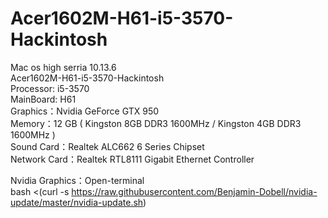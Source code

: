 # Acer1602M-H61-i5-3570-Hackintosh
Mac os high serria 10.13.6  
Acer1602M-H61-i5-3570-Hackintosh  
Processor: i5-3570  
MainBoard: H61  
Graphics：Nvidia GeForce GTX 950  
Memory：12 GB ( Kingston 8GB DDR3 1600MHz / Kingston 4GB DDR3 1600MHz )  
Sound Card：Realtek ALC662 6 Series Chipset  
Network Card：Realtek RTL8111 Gigabit Ethernet Controller  


Nvidia Graphics：Open-terminal  
bash <(curl -s https://raw.githubusercontent.com/Benjamin-Dobell/nvidia-update/master/nvidia-update.sh)
